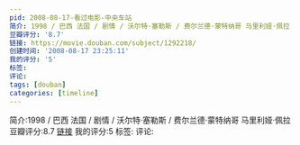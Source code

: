 ```yaml
---
pid: 2008-08-17-看过电影-中央车站
简介: 1998 / 巴西 法国 / 剧情 / 沃尔特·塞勒斯 / 费尔兰德·蒙特纳哥 马里利娅·佩拉
豆瓣评分: '8.7'
链接: https://movie.douban.com/subject/1292218/
创建时间: '2008-08-17 23:25:11'
我的评分: '5'
标签:
评论:
tags: [douban]
categories: [timeline]
---
```

简介:1998 / 巴西 法国 / 剧情 / 沃尔特·塞勒斯 / 费尔兰德·蒙特纳哥 马里利娅·佩拉
豆瓣评分:8.7
[链接](https://movie.douban.com/subject/1292218/)
我的评分:5
标签:
评论:
